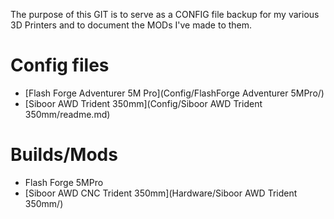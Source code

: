 The purpose of this GIT is to serve as a CONFIG file backup for my various 3D Printers and to document the MODs I've made to them.
# Config files
- [Flash Forge Adventurer 5M Pro](Config/FlashForge Adventurer 5MPro/)
- [Siboor AWD Trident 350mm](Config/Siboor AWD Trident 350mm/readme.md)
# Builds/Mods
- Flash Forge 5MPro
- [Siboor AWD CNC Trident 350mm](Hardware/Siboor AWD Trident 350mm/)

